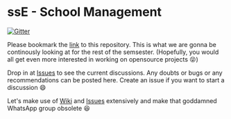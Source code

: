 # ssE - School Management

[![Gitter](https://img.shields.io/gitter/room/nwjs/nw.js.svg?maxAge=2592000)](https://gitter.im/tifac/Lobby)

Please bookmark the [link](https://github.com/tifac/school-mgmt/) to this repository. This is what we are gonna be 
continously looking at for the rest of the semsester. (Hopefully, you would all get even more interested in working on 
opensource projects :stuck_out_tongue_closed_eyes:) 

Drop in at [Issues](https://github.com/tifac/school-mgmt/issues) to see the current discussions. Any doubts or
bugs or any recommendations can be posted here. Create an issue if you want to start a discussion :smile:

Let's make use of [Wiki](https://github.com/tifac/school-mgmt/wiki) and [Issues](https://github.com/tifac/school-mgmt/issues)
extensively and make that goddamned WhatsApp group obsolete :satisfied:
